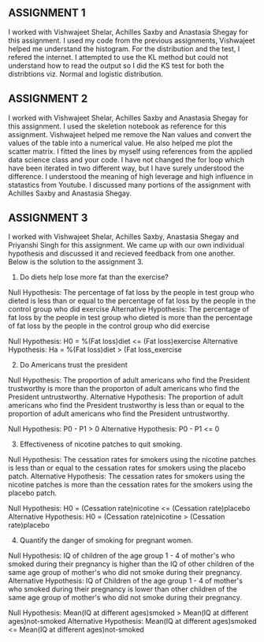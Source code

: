 ## ASSIGNMENT 1

I worked with Vishwajeet Shelar, Achilles Saxby and Anastasia Shegay for this assignment. 
I used my code from the previous assignments, Vishwajeet helped me understand the histogram.
For the distribution and the test, I refered the internet. I attempted to use the KL method but could not understand how to read the output so I did the KS test for both the distribtions viz. Normal and logistic distribution.

## ASSIGNMENT 2

I worked with Vishwajeet Shelar, Achilles Saxby and Anastasia Shegay for this assignment. 
I used the skeletion notebook as reference for this assignment. Vishwajeet helped me remove the Nan values and convert the values of the table into a numerical value. He also helped me plot the scatter matrix.
I fitted the lines by myself using references from the applied data science class and your code.
I have not changed the for loop which have been iterated in two different way, but I have surely understood the difference.
I understood the meaning of high leverage and high influence in statastics from Youtube.
I discussed many portions of the assignment with Achilles Saxby and Anastasia Shegay.

## ASSIGNMENT 3

I worked with Vishwajeet Shelar, Achilles Saxby, Anastasia Shegay and Priyanshi Singh for this assignment. 
We came up with our own individual hypothesis and discussed it and recieved feedback from one another.
Below is the solution to the assignment 3.

1. Do diets help lose more fat than the exercise?

Null Hypothesis: The percentage of fat loss by the people in test group who dieted is less than or equal to the percentage of fat loss by the people in the control group who did exercise
Alternative Hypothesis: The percentage of fat loss by the people in test group who dieted is more than the percentage of fat loss by the people in the control group who did exercise

Null Hypothesis: H0 = %(Fat loss)diet <= (Fat loss)exercise
Alternative Hypothesis: Ha = %(Fat loss)diet > (Fat loss_exercise

2. Do Americans trust the president

Null Hypothesis: The proportion of adult americans who find the President trustworthy is more than the proporton of adult americans who find the President untrustworthy.
Alternative Hypothesis: The proportion of adult americans who find the President trustworthy is less than or equal to the proportion of adult americans who find the President untrustworthy.

Null Hypothesis: P0 - P1 > 0
Alternative Hypothesis: P0 - P1 <= 0

3. Effectiveness of nicotine patches to quit smoking.

Null Hypothesis: The cessation rates for smokers using the nicotine patches is less than or equal to the cessation rates for smokers using the placebo patch.
Alternative Hypothesis: The cessation rates for smokers using the nicotine patches is more than the cessation rates for the smokers using the placebo patch.

Null Hypothesis: H0 = (Cessation rate)nicotine <= (Cessation rate)placebo
Alternative Hypothesis: H0 = (Cessation rate)nicotine > (Cessation rate)placebo

4. Quantify the danger of smoking for pregnant women. 

Null Hypothesis: IQ of children of the age group 1 - 4 of mother's who smoked during their pregnancy is higher than the IQ of other children of the same age group of mother's who did not smoke during their pregnancy.
Alternative Hypothesis: IQ of Children of the age group 1 - 4 of mother's who smoked during their pregnancy is lower than other children of the same age group of mother's who did not smoke during their pregnancy.

Null Hypothesis: Mean(IQ at different ages)smoked > Mean(IQ at different ages)not-smoked
Alternative Hypothesis: Mean(IQ at different ages)smoked <= Mean(IQ at different ages)not-smoked

